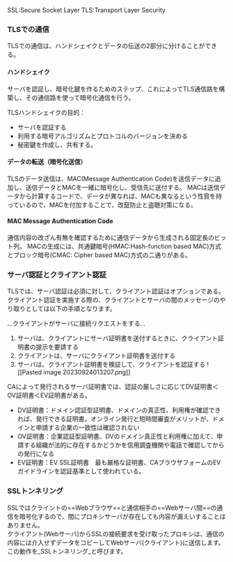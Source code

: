 SSL:Secure Socket Layer
TLS:Transport Layer Security

### TLSでの通信
TLSでの通信は、ハンドシェイクとデータの伝送の2部分に分けることができる。

#### ハンドシェイク
サーバを認証し、暗号化鍵を作るためのステップ、これによってTLS通信路を構築し、その通信路を使って暗号化通信を行う。

TLSハンドシェイクの目的：
- サーバを認証する
- 利用する暗号アルゴリズムとプロトコルのバージョンを決める
- 秘密鍵を作成し、共有する。

#### データの転送（暗号化送信）
TLSのデータ送信は、MAC(Message Authentication Code)を送信データに追加し、送信データとMACを一緒に暗号化し、受信先に送付する。
MACは送信データから計算するコードで、データが異なれば、MACも異なるという性質を持っているので、MACを付加することで、改竄防止と盗聴対策になる。

#### MAC Message Authentication Code
通信内容の改ざん有無を確認するために通信データから生成される固定長のビット列。
MACの生成には、共通鍵暗号(HMAC:Hash-function based MAC)方式とブロック暗号(CMAC: Cipher based MAC)方式の二通りがある。

### サーバ認証とクライアント認証
TLSでは、サーバ認証は必須に対して、クライアント認証はオプションである。
クライアント認証を実施する際の、クライアントとサーバの間のメッセージのやり取りとしては以下の手順となります。

...クライアントがサーバに接続リクエストをする...
1. サーバは、クライアントにサーバ証明書を送付するときに、クライアント証明書の提示を要請する
2. クライアントは、サーバにクライアント証明書を送付する
3. サーバは、クライアント証明書を検証して、クライアントを認証する
![[Pasted image 20230924013207.png]]

CAによって発行されるサーバ証明書では、認証の厳しさに応じてDV証明書＜OV証明書＜EV証明書がある。
- DV証明書：ドメイン認証型証明書、ドメインの真正性、利用権が確認できれば、発行できる証明書。オンライン発行と短時間審査がメリットが、ドメインと申請する企業の一致性は確認されない
- OV証明書：企業認証型証明書、DVのドメイン真正性と利用権に加えて、申請する組織が法的に存在するかどうかを信用調査機関や電話で確認してからの発行になる
- EV証明書：EV SSL証明書　最も厳格な証明書、CAブラウザフォームのEVガイドラインを認証基準として使われている。

### SSLトンネリング
SSLではクライントの==Webブラウザ==と通信相手の==Webサーバ間==の通信を暗号化するので、間にプロキシサーバが存在しても内容が漏えいすることはありません。  
クライアント(Webサーバ)からSSLの接続要求を受け取ったプロキシは、通信の内容には介入せずデータをコピーしてWebサーバ(クライアント)に送信します。この動作を_SSLトンネリング_と呼びます。


